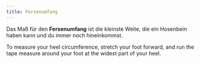 ```yaml
---
title: Fersenumfang
---
```


Das Maß für den **Fersenumfang** ist die kleinste Weite, die ein Hosenbein haben kann und du immer noch hineinkommst.

To measure your heel circumference, stretch your foot forward, and run the tape measure around your foot at the widest part of your heel.
